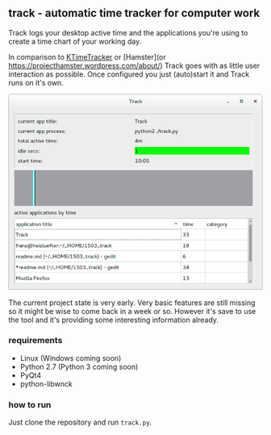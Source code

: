 ## track - automatic time tracker for computer work

Track logs your desktop active time and the applications you're using to 
create a time chart of your working day.

In comparison to  [KTimeTracker](https://www.kde.org/applications/utilities/ktimetracker/) 
or [Hamster](or https://projecthamster.wordpress.com/about/) Track goes with
as little user interaction as possible. Once configured you just (auto)start it
and Track runs on it's own.

![recent screenshot](track-screenshot.png)


The current project state is very early. Very basic features are still missing
so it might be wise to come back in a week or so. However it's save to use the
tool and it's providing some interesting information already.


### requirements

* Linux (Windows coming soon)
* Python 2.7 (Python 3 coming soon)
* PyQt4
* python-libwnck


### how to run

Just clone the repository and run `track.py`.



